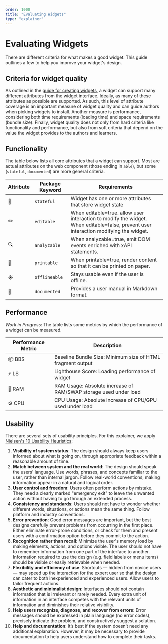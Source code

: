```yaml
---
order: 1000
title: "Evaluating Widgets"
type: "explainer"
---
```

# Evaluating Widgets
There are different criteria for what makes a good widget. This guide outlines a few to help you improve your widget's design.

## Criteria for widget quality
As outlined in the [guide for creating widgets](./creatingwidgets.md), a widget can support many different attributes from the widget interface. Ideally, as many of these attributes as possible are supported. As such, this level of attribute coverage is an important measure of widget quality and can guide authors when picking widgets to install. Another measure is performance, considering both time requirements (loading time) and space requirements (bundle size). Finally, widget quality does not only from hard criteria like functionality and performance, but also from soft criteria that depend on the value the widget provides to the authors and learners.

## Functionality
The table below lists all core attributes that a widget can support. Most are actual attributes on the web component (those ending in `able`), but some (`stateful`, `documented`) are more general criteria.

| Attribute | Package Keyword | Requirements |
|-----------|-----------------|--------------|
💾 | `stateful` | Widget has one or more attributes that store widget state
✏️ | `editable` | When editable=true, allow user interaction to modify the widget. When editable=false, prevent user interaction modifying the widget.
🔍 | `analyzable` | When analyzable=true, emit DOM events enriched with xAPI statements.
📄 | `printable` | When printable=true, render content so that it can be printed on paper.
☀️ | `offlineable` | Stays usable even if the user is offline.
📖 | `documented` | Provides a user manual in Markdown format.

## Performance
*Work in Progress*: The table lists some metrics by which the performance of a widget can be measured.

| Performance Metric | Description |
|--------------------|-------------|
| 📦 BBS            | Baseline Bundle Size: Minimum size of HTML fragment output
| ⚡ LS             | Lighthouse Score: Loading performance of widget
| 🐏 RAM            | RAM Usage: Absolute increase of RAM/SWAP storage used under load
| ⚙️ CPU            | CPU Usage: Absolute increase of CPU/GPU used under load

## Usability
There are several sets of usability principles. For this explainer, we apply [Nielsen's 10 Usability Heuristics](https://www.nngroup.com/articles/ten-usability-heuristics/):
1. **Visibility of system status**: The design should always keep users informed about what is going on, through appropriate feedback within a reasonable amount of time.
2. **Match between system and the real world**: The design should speak the users' language. Use words, phrases, and concepts familiar to the user, rather than internal jargon. Follow real-world conventions, making information appear in a natural and logical order.
3. **User control and freedom**: Users often perform actions by mistake. They need a clearly marked "emergency exit" to leave the unwanted action without having to go through an extended process.
4. **Consistency and standards**: Users should not have to wonder whether different words, situations, or actions mean the same thing. Follow platform and industry conventions.
5. **Error prevention**: Good error messages are important, but the best designs carefully prevent problems from occurring in the first place. Either eliminate error-prone conditions, or check for them and present users with a confirmation option before they commit to the action.
6. **Recognition rather than recall**: Minimize the user's memory load by making elements, actions, and options visible. The user should not have to remember information from one part of the interface to another. Information required to use the design (e.g. field labels or menu items) should be visible or easily retrievable when needed.
7. **Flexibility and efficiency of use**: Shortcuts — hidden from novice users — may speed up the interaction for the expert user so that the design can cater to both inexperienced and experienced users. Allow users to tailor frequent actions.
8. **Aesthetic and minimalist design**: Interfaces should not contain information that is irrelevant or rarely needed. Every extra unit of information in an interface competes with the relevant units of information and diminishes their relative visibility.
9. **Help users recognize, diagnose, and recover from errors**: Error messages should be expressed in plain language (no error codes), precisely indicate the problem, and constructively suggest a solution.
10. **Help and documentation**: It’s best if the system doesn’t need any additional explanation. However, it may be necessary to provide documentation to help users understand how to complete their tasks.

